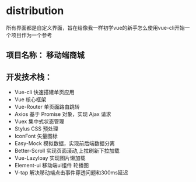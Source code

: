 # distribution
所有界面都是自定义界面，旨在给像我一样初学vue的新手怎么使用vue-cli开始一个项目作为一个参考
## 项目名称： 移动端商城
## 开发技术栈：
- Vue-cli 快速搭建单页应用
- Vue 核心框架
- Vue-Router 单页面路由跳转
- Axios 基于 Promise 对象，实现 Ajax 请求
- Vuex 集中式状态管理
- Stylus CSS 预处理
- IconFont 矢量图标
- Easy-Mock 模拟数据，实现前后端数据分离
- Better-Scroll 实现页面滚动,上拉刷新下拉加载
- Vue-Lazyloay 实现图片懒加载
- Element-ui 移动端ui组件 轮播图
- V-tap 解决移动端点击事件穿透问题和300ms延迟
